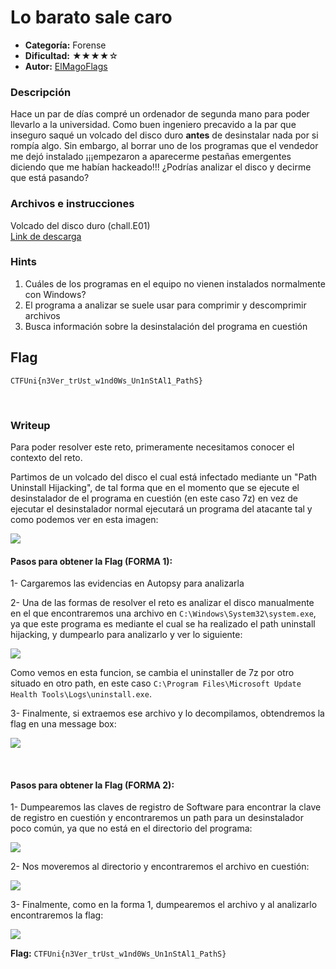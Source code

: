 # Lo barato sale caro
- **Categoría:** Forense
- **Dificultad:** ★★★★☆
- **Autor:** [ElMagoFlags](https://twitter.com/elmagoflags)

### Descripción
Hace un par de días compré un ordenador de segunda mano para poder llevarlo a la universidad. Como buen ingeniero precavido a la par que inseguro saqué un volcado del disco duro **antes** de desinstalar nada por si rompía algo. Sin embargo, al borrar uno de los programas que el vendedor me dejó instalado ¡¡¡empezaron a aparecerme pestañas emergentes diciendo que me habían hackeado!!! ¿Podrías analizar el disco y decirme que está pasando? 


### Archivos e instrucciones
Volcado del disco duro (chall.E01)  
[Link de descarga](https://urjc-my.sharepoint.com/:u:/g/personal/i_martinmi_2019_alumnos_urjc_es/EXYQqODTQxxHvP9hqyDLRQUBgRT-hYtZeZDkW_cnDAJWkw?e=lDqFhL)

### Hints
1. Cuáles de los programas en el equipo no vienen instalados normalmente con Windows? 
2. El programa a analizar se suele usar para comprimir y descomprimir archivos
3. Busca información sobre la desinstalación del programa en cuestión

## Flag
``CTFUni{n3Ver_trUst_w1nd0Ws_Un1nStAl1_PathS}``

<br> 


### Writeup 
Para poder resolver este reto, primeramente necesitamos conocer el contexto del reto.  

Partimos de un volcado del disco el cual está infectado mediante un "Path Uninstall Hijacking", de tal forma que en el momento que se ejecute el desinstalador de el programa en cuestión (en este caso 7z) en vez de ejecutar el desinstalador normal ejecutará un programa del atacante tal y como podemos ver en esta imagen:  

![](https://i.imgur.com/CbYgJP4.png)


#### Pasos para obtener la Flag (FORMA 1): 

1- Cargaremos las evidencias en Autopsy para analizarla

2- Una de las formas de resolver el reto es analizar el disco manualmente en el que encontraremos una archivo en `C:\Windows\System32\system.exe`, ya que este programa es mediante el cual se ha realizado el path uninstall hijacking, y dumpearlo para analizarlo y ver lo siguiente:  

![](https://i.imgur.com/y8iG6pn.png)

Como vemos en esta funcion, se cambia el uninstaller de 7z por otro situado en otro path, en este caso `C:\Program Files\Microsoft Update Health Tools\Logs\uninstall.exe`.

3- Finalmente, si extraemos ese archivo y lo decompilamos, obtendremos la flag en una message box:   

![](https://i.imgur.com/qfnc09M.png)

<br>


####  Pasos para obtener la Flag (FORMA 2): 

1- Dumpearemos las claves de registro de Software para encontrar la clave de registro en cuestión y encontraremos un path para un desinstalador poco común, ya que no está en el directorio del programa:   
  
![](https://i.imgur.com/v27Zaua.png)



2- Nos moveremos al directorio y encontraremos el archivo en cuestión:  

![](https://i.imgur.com/REolLGp.png)

3- Finalmente, como en la forma 1, dumpearemos el archivo y al analizarlo encontraremos la flag:   
  
![](https://i.imgur.com/qfnc09M.png)  

  
**Flag:** ``CTFUni{n3Ver_trUst_w1nd0Ws_Un1nStAl1_PathS}``